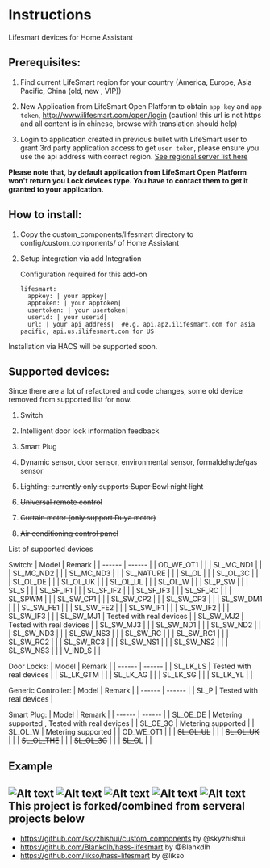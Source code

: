 

Instructions
==== 
Lifesmart devices for Home Assistant

Prerequisites: 
---
1. Find current LifeSmart region for your country (America, Europe, Asia Pacific, China (old, new , VIP))

1. New Application from LifeSmart Open Platform to obtain `app key` and `app token`, http://www.ilifesmart.com/open/login (caution! this url is not https and all content is in chinese, browse with translation should help)

1. Login to application created in previous bullet with LifeSmart user to grant 3rd party application access to get `user token`, please ensure you use the api address with correct region. [See regional server list here](./docs/api-regions.md)

**Please note that, by default application from LifeSmart Open Platform won't return you Lock devices type. You have to contact them to get it granted to your application.**

How to install:
---
1. Copy the custom_components/lifesmart directory to config/custom_components/ of Home Assistant

1. Setup integration via add Integration

   Configuration required for this add-on
   ```
   lifesmart:
     appkey: | your appkey|  
     apptoken: | your apptoken| 
     usertoken: | your usertoken|  
     userid: | your userid| 
     url: | your api address|  #e.g. api.apz.ilifesmart.com for asia pacific, api.us.ilifesmart.com for US  
    ```
 Installation via HACS will be supported soon. 

Supported devices:
---
Since there are a lot of refactored and code changes, some old device removed from supported list for now. 
1. Switch 

1. Intelligent door lock information feedback

1. Smart Plug

1. Dynamic sensor, door sensor, environmental sensor, formaldehyde/gas sensor

1. ~~Lighting: currently only supports Super Bowl night light~~

1. ~~Universal remote control~~

1. ~~Curtain motor (only support Duya motor)~~

1. ~~Air conditioning control panel~~

List of supported devices

Switch: 
| Model  | Remark |
| ------ | ------ |
| OD_WE_OT1 | |
| SL_MC_ND1 | |
| SL_MC_ND2 | |
| SL_MC_ND3 | |
| SL_NATURE | |
| SL_OL | |
| SL_OL_3C | |
| SL_OL_DE | |
| SL_OL_UK | |
| SL_OL_UL | |
| SL_OL_W | |
| SL_P_SW | |
| SL_S | |
| SL_SF_IF1 | |
| SL_SF_IF2 | |
| SL_SF_IF3 | |
| SL_SF_RC | |
| SL_SPWM | |
| SL_SW_CP1 | |
| SL_SW_CP2 | |
| SL_SW_CP3 | |
| SL_SW_DM1 | |
| SL_SW_FE1 | |
| SL_SW_FE2 | |
| SL_SW_IF1 | |
| SL_SW_IF2 | |
| SL_SW_IF3 | |
| SL_SW_MJ1 | Tested with real devices |
| SL_SW_MJ2 | Tested with real devices |
| SL_SW_MJ3 | |
| SL_SW_ND1 | |
| SL_SW_ND2 | |
| SL_SW_ND3 | |
| SL_SW_NS3 | |
| SL_SW_RC | |
| SL_SW_RC1 | |
| SL_SW_RC2 | |
| SL_SW_RC3 | |
| SL_SW_NS1 | |
| SL_SW_NS2 | |
| SL_SW_NS3 | |
| V_IND_S | |

Door Locks: 
| Model  | Remark |
| ------ | ------ |
| SL_LK_LS | Tested with real devices |
| SL_LK_GTM | |
| SL_LK_AG | |
| SL_LK_SG | |
| SL_LK_YL | |

Generic Controller: 
| Model  | Remark |
| ------ | ------ |
| SL_P | Tested with real devices |


Smart Plug: 
| Model  | Remark |
| ------ | ------ |
| SL_OE_DE | Metering supported , Tested with real devices |
| SL_OE_3C | Metering supported |
| SL_OL_W | Metering supported |
| OD_WE_OT1 | |
| ~~SL_OL_UL~~ | |
| ~~SL_OL_UK~~ | |
| ~~SL_OL_THE~~ | |
| ~~SL_OL_3C~~ | |
| ~~SL_O~~L | |

Example
---
![Alt text](./docs/example-configuration.png)
![Alt text](./docs/example-image.png)
![Alt text](./docs/example-image-4.png)
![Alt text](./docs/example-image-2.png)
![Alt text](./docs/example-image-3.png)
This project is forked/combined from serveral projects below 
---
- https://github.com/skyzhishui/custom_components by @skyzhishui
- https://github.com/Blankdlh/hass-lifesmart by @Blankdlh
- https://github.com/likso/hass-lifesmart by @likso
